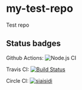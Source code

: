 # my-test-repo
Test repo

## Status badges

Github Actions: ![Node.js CI](https://github.com/siaisidi/my-test-repo/workflows/Node.js%20CI/badge.svg)

Travis CI: [![Build Status](https://travis-ci.com/siaisidi/my-test-repo.svg?branch=main)](https://travis-ci.com/siaisidi/my-test-repo)

Circle CI: [![siaisidi](https://circleci.com/gh/siaisidi/my-test-repo.svg?style=svg)](https://app.circleci.com/pipelines/github/siaisidi/my-test-repo)
